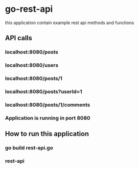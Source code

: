 # go-rest-api
this application contain example rest api methods and functions 

## API calls

### localhost:8080/posts
### localhost:8080/users
### localhost:8080/posts/1
### localhost:8080/posts?userId=1
### localhost:8080/posts/1/comments


### Application is running in port 8080

## How to run this application

### go build rest-api.go
### rest-api